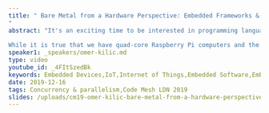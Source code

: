 ```yaml
---
title: " Bare Metal from a Hardware Perspective: Embedded Frameworks & Build Systems
"
abstract: "It's an exciting time to be interested in programming languages as the abundance of computing power, even in the smallest devices around us, makes almost every language a viable choice for implementation. Almost. 
 
While it is true that we have quad-core Raspberry Pi computers and the term bare metal gets thrown around a lot, the reality of chips and architectures used in commercial embedded devices often create friction between the hardware and software world."
speaker1: _speakers/omer-kilic.md
type: video
youtube_id: _4FItSzedBk
keywords: Embedded Devices,IoT,Internet of Things,Embedded Software,Embedded Frameworks,Omer Kilic,Code Mesh LDN
date: 2019-12-16
tags: Concurrency & parallelism,Code Mesh LDN 2019
slides: /uploads/cm19-omer-kilic-bare-metal-from-a-hardware-perspective-compressed.pdf
---
```


